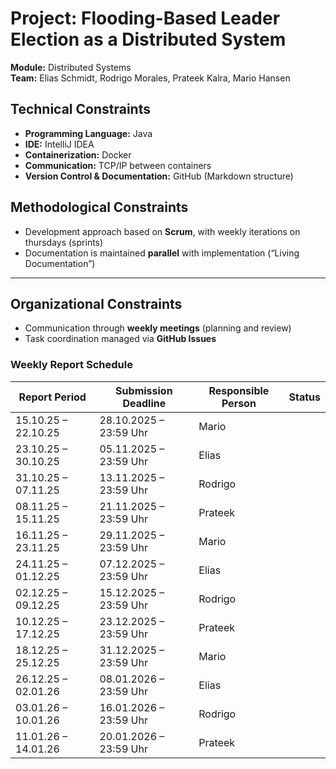 # Project: Flooding-Based Leader Election as a Distributed System

**Module:** Distributed Systems  
**Team:** Elias Schmidt, Rodrigo Morales, Prateek Kalra, Mario Hansen  

## Technical Constraints
- **Programming Language:** Java 
- **IDE:** IntelliJ IDEA  
- **Containerization:** Docker  
- **Communication:** TCP/IP between containers  
- **Version Control & Documentation:** GitHub (Markdown structure)  

## Methodological Constraints
- Development approach based on **Scrum**, with weekly iterations on thursdays  (sprints)  
- Documentation is maintained **parallel** with implementation (“Living Documentation”)  

---

## Organizational Constraints
- Communication through **weekly meetings** (planning and review)  
- Task coordination managed via **GitHub Issues**  


### Weekly Report Schedule

| Report Period        | Submission Deadline          | Responsible Person | Status |
|-----------------------|------------------------------|--------------------|---------|
| 15.10.25 – 22.10.25  | 28.10.2025 – 23:59 Uhr       | Mario              |         |
| 23.10.25 – 30.10.25  | 05.11.2025 – 23:59 Uhr       | Elias              |         |
| 31.10.25 – 07.11.25  | 13.11.2025 – 23:59 Uhr       | Rodrigo            |         |
| 08.11.25 – 15.11.25  | 21.11.2025 – 23:59 Uhr       | Prateek            |         |
| 16.11.25 – 23.11.25  | 29.11.2025 – 23:59 Uhr       | Mario              |         |
| 24.11.25 – 01.12.25  | 07.12.2025 – 23:59 Uhr       | Elias              |         |
| 02.12.25 – 09.12.25  | 15.12.2025 – 23:59 Uhr       | Rodrigo            |         |
| 10.12.25 – 17.12.25  | 23.12.2025 – 23:59 Uhr       | Prateek            |         |
| 18.12.25 – 25.12.25  | 31.12.2025 – 23:59 Uhr       | Mario              |         |
| 26.12.25 – 02.01.26  | 08.01.2026 – 23:59 Uhr       | Elias              |         |
| 03.01.26 – 10.01.26  | 16.01.2026 – 23:59 Uhr       | Rodrigo            |         |
| 11.01.26 – 14.01.26  | 20.01.2026 – 23:59 Uhr       | Prateek            |         |


